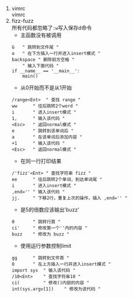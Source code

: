1.  vimrc  
    vimrc  
2.  fizz-fuzz  
	所有代码都忽略了``:w``写入保存d命令  
    - 主函数没有被调用
    ```shell
    G   " 跳转到文件尾 "
    o   " 在下方插入一行并进入insert模式 "
    backspace " 删除前方空格 "
        " 输入下面代码 "
    if __name__ == '__main__':
        main()
    ```
    - 从0开始而不是从1开始
    ```shell
    /range<Ent>  " 查找 range "
    ww      " 往后跳转2个word "
    i       " 进入insert模式 "
    1,      " 输入该代码 "
    <Esc>   " 返回normal模式 "
    e       " 跳转到该单词后 "
    a       " 在该单词后添加内容 "
    +1      " 输入该代码 "
    <Esc>   " 返回normal模式 "
    ```
    - 在同一行打印结果
    ```shell
    /'fizz'<Ent> " 查找字符串 fizz "
    ee      " 往后跳转2个单词，到达单词尾 "
    i       " 进入insert模式 "
    ,end='' " 输入该代码 "
    jj.     " 下移2行，重复上次的操作，插入 ,end='' "
    ```
    - 是5的倍数应该输出'buzz'
    ```shell
    0       " 跳转行首 "
    ci'     " 修改第一个''内的内容 "
    buzz    " 修改为 buzz "
    ```
    - 使用运行参数控制limit
    ```shell
    gg      " 跳转到文件首 "
    O       " 在上方插入一行并进入insert模式 "
    import sys  " 输入该代码 "
    /10<Ent>    " 查找字符串10 "
    ci(         " 修改()内部的内容 "
    int(sys.argv[1])    " 修改为该代码 "
    ```
